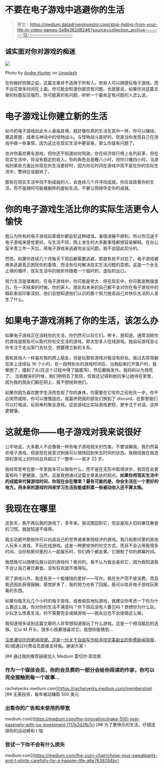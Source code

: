 # 不要在电子游戏中逃避你的生活

> 原文：<https://medium.datadriveninvestor.com/stop-hiding-from-your-life-in-video-games-5e8e362d9246?source=collection_archive---------12----------------------->

## 诚实面对你对游戏的痴迷

![](img/dc1bfb4219e631a011c7baec2f94d1f0.png)

Photo by [Andre Hunter](https://unsplash.com/@dre0316?utm_source=unsplash&utm_medium=referral&utm_content=creditCopyText) on [Unsplash](https://unsplash.com/s/photos/videogames?utm_source=unsplash&utm_medium=referral&utm_content=creditCopyText)

在你做好防御之前，这篇文章并不适用于所有人。有些人可以随便玩电子游戏，而不会花很多时间在上面。你可能会知道你是否有问题。也就是说，如果你对这篇文章的标题反应强烈，你可能真的有问题。听听一个最肯定有问题的人怎么说。

# 电子游戏让你建立新的生活

如今的电子游戏如此令人身临其境，就好像你真的生活在其中一样。你可以赚钱，建造房屋，或者与神话中的怪物战斗。与怪物战斗是好的，但是当你发现自己在游戏中做一些事情，因为这比在现实生活中更容易，那么你就有问题了。

也许你喜欢赛车游戏，但你还不知道如何驾驶。你在经济排行榜上名列前茅，但在现实生活中，你没有稳定的收入。你的角色总是睡八小时，但你只睡四小时。当游戏的某些方面比你现在的生活更好时，因为你花时间在游戏中而不是在你的实际生活中，警钟应该敲响了。

那些在现实生活中找不到成就的人，会连续几个月寻找成就。你应该改善你的生活，而不是随时可能被删除的虚拟生活。不要让网络夺走你的成就。

# 你的电子游戏生活比你的实际生活更令人愉快

我认为所有的电子游戏玩家偶尔都会犯这种错误。事情进展不顺利，所以你沉迷于电子游戏来感觉更好。与生活不同，网上发生的大多数事情都很容易解释。在办公室辛苦工作一天后，用电子游戏来逃避完全没问题。我不会因此扣分的。

然而，如果你连续几个月每天下班后都需要逃避，那就有些不对劲了。电子游戏被用来逃避真正困扰你的事情，而没有任何解决现实生活问题的意图。这是一个永无止境的循环，现实生活中的挫折伴随着一个临时的、虚拟的出口。

努力生活是很难的。在电子游戏中，你可能是老大，但在现实中，你可能是勉强度日。在一天结束的时候，你的家人、朋友和未来的自己都不会对你在电子游戏中的精彩表现印象深刻。他们会想知道他们认识的那个努力提高自己并快乐生活的人发生了什么。

# 如果电子游戏消耗了你的生活，该怎么办

如果电子游戏正在消耗你的生活，你仍然可以玩它们。修卡，我知道。通常消耗你的游戏是那些可以取代你社交生活的游戏，即大型多人在线游戏。独自玩游戏会让你专注于走出家门去社交，想要建立新的关系。

我和其他人一样喜欢我的网上朋友，但是玩那些游戏对我没有好处。我过去常常躺在床上连续玩 16 个小时。在一段特别长的游戏时间后，当我起来打开窗户时，我晕倒了，撞到了头(在这个过程中得了脑震荡)，然后癫痫发作。我妈妈以为我死了。 当我醒来的时候，我们明明去了医院，但我还记得和她抗争让她待在家里，因为我的朋友们都在网上，我不想抛弃他们。

如果你因为喜欢数字生活而忽视了你的身体，你需要在它咬你之前抢先一步。你不必突然戒除，你可以慢慢适应。我最终把我的朋友们换到了 discord，在那里我们可以打电话，玩简单的聚会游戏。这些游戏比实际游戏更短，更专注于对话。这样更健康。

# 这就是你——电子游戏对我来说很好

公平地说，大多数人不会像我一样有电子游戏相关的伤害。不要误解我，我仍然喜欢电子游戏。但是现在我意识到我可以很快回到失去时间的状态。我相信我在我选择的游戏上的时间总共超过了一整年——我才 23 岁。

我经常思考在那一年里我本可以做些什么，而不是在无形中取得进步。我现在会更富有吗？更健康，当然。这是我想通过这篇文章表达的观点。**如果你用现实生活中的成就来代替游戏时间，你现在会在哪里？最有可能的是，你会生活在一个更好的地方。用未来的游戏时间来学习生活技能或积累一些被动收入还不算太晚。**

# 我现在在哪里

这些天，我不再玩我的游戏了。多年来，我试图回到它，但总是陷入旧的暴饮暴食的习惯。我就知道不值得。

我主动避开那些你可以创造自己的世界或者掌控经济的游戏。我只和房间里的其他人玩多人游戏，不玩在线游戏。这是一种更愉快的社交方式，而且不会占用我很多时间。当你和房间里的人一起娱乐时，你们两个都会累。它限制了你的屏幕时间。

我想我可以随便玩我以前的游戏吗？绝对的。我不认为我会喜欢它，因为我知道我不会让自己暴饮暴食。没有狂欢就不值得玩。

除了游戏以外，我还有另一个能赚钱的爱好——写作。我在生产而不是消费，而且我还因此获得报酬。感觉好多了，我的努力也有了回报。我可以给非电子游戏玩家看的东西。

如果你每天玩几个小时的电子游戏，或者疯狂地玩游戏，我建议你考虑一下你为什么要这么做。你对你的生活不满意吗？你下班后没有人要见吗？想想你为什么玩，少玩怎么改善生活。你不需要完全戒掉游戏——我永远也不会提倡这么做。

我知道很多读到这篇文章的人非常想知道我玩了什么游戏。这是一个相当尴尬的选择。它以 M 开头，很多小孩都很喜欢它。我想你能猜到…

[注册*蕾切尔的新闻简报*，这是一份关于自由写作和寻找完美副业的免费新闻简报](https://rachelyerks.substack.com/about?utm_source=menu-dropdown)，和/或通过付费会员直接支持我。谢谢大家！

[](https://rachelyerks.medium.com/membership) [## 通过我的推荐链接加入 Medium 雷切尔·耶克斯

### 作为一个媒体会员，你的会员费的一部分会给你阅读的作家，你可以完全接触到每一个故事…

rachelyerks.medium.com](https://rachelyerks.medium.com/membership) [](https://medium.com/the-innovation/make-500-year-passively-with-no-investment-f117e2d2fb7c) [## 无需投资，每年被动赚取 500 美元

### 出售你的广告和未使用的带宽

medium.com](https://medium.com/the-innovation/make-500-year-passively-with-no-investment-f117e2d2fb7c) [](https://medium.com/the-cozy-chair/chose-your-sweatpants-and-t-shirts-carefully-for-a-happier-life-a6e7639284bc) [## 为了更快乐的生活，仔细选择你的运动裤和 t 恤

### 尝试一下你不会有什么损失

medium.com](https://medium.com/the-cozy-chair/chose-your-sweatpants-and-t-shirts-carefully-for-a-happier-life-a6e7639284bc)